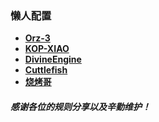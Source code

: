 ### 懒人配置

- **[Orz-3](https://raw.githubusercontent.com/Orz-3/QuantumultX/master/Orz-3.conf)**
- **[KOP-XIAO](https://raw.githubusercontent.com/KOP-XIAO/QuantumultX/master/QuantumultX_Profiles.conf)**
- **[DivineEngine](https://raw.githubusercontent.com/DivineEngine/Profiles/master/Quantumult/Outbound.conf)**
- **[Cuttlefish](https://raw.githubusercontent.com/ddgksf2013/Cuttlefish/master/Profile/QuantumultX.conf)**
- **[烧烤哥](https://raw.githubusercontent.com/Tartarus2014/QuantumultX-Script/main/QuanX.conf)**

##### 感谢各位的规则分享以及辛勤维护！
